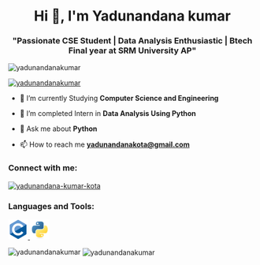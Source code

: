 <h1 align="center">Hi 👋, I'm Yadunandana kumar</h1>
<h3 align="center">"Passionate CSE Student | Data Analysis Enthusiastic | Btech Final year at SRM University AP"</h3>

<p align="left"> <img src="https://komarev.com/ghpvc/?username=yadunandanakumar&label=Profile%20views&color=0e75b6&style=flat" alt="yadunandanakumar" /> </p>

<p align="left"> <a href="https://github.com/ryo-ma/github-profile-trophy"><img src="https://github-profile-trophy.vercel.app/?username=yadunandanakumar" alt="yadunandanakumar" /></a> </p>

- 🌱 I’m currently Studying **Computer Science and Engineering**

- 🤝 I’m completed Intern in **Data Analysis Using Python**

- 💬 Ask me about **Python**

- 📫 How to reach me **yadunandanakota@gmail.com**

<h3 align="left">Connect with me:</h3>
<p align="left">
<a href="https://linkedin.com/in/yadunandana-kumar-kota" target="blank"><img align="center" src="https://raw.githubusercontent.com/rahuldkjain/github-profile-readme-generator/master/src/images/icons/Social/linked-in-alt.svg" alt="yadunandana-kumar-kota" height="30" width="40" /></a>
</p>

<h3 align="left">Languages and Tools:</h3>
<p align="left"> <a href="https://www.cprogramming.com/" target="_blank" rel="noreferrer"> <img src="https://raw.githubusercontent.com/devicons/devicon/master/icons/c/c-original.svg" alt="c" width="40" height="40"/> </a> <a href="https://www.python.org" target="_blank" rel="noreferrer"> <img src="https://raw.githubusercontent.com/devicons/devicon/master/icons/python/python-original.svg" alt="python" width="40" height="40"/> </a> </p>

<p><img align="left" src="https://github-readme-stats.vercel.app/api/top-langs?username=yadunandanakumar&show_icons=true&locale=en&layout=compact" alt="yadunandanakumar" /></p>

<p>&nbsp;<img align="center" src="https://github-readme-stats.vercel.app/api?username=yadunandanakumar&show_icons=true&locale=en" alt="yadunandanakumar" /></p>
